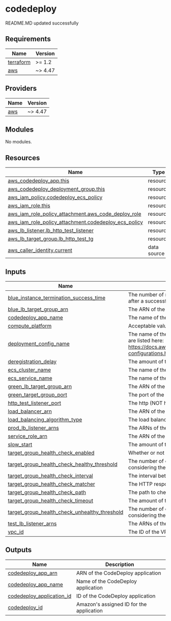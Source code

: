# codedeploy

<!-- BEGINNING OF PRE-COMMIT-TERRAFORM DOCS HOOK -->
README.MD updated successfully
<!-- END OF PRE-COMMIT-TERRAFORM DOCS HOOK -->

<!-- BEGIN_TF_DOCS -->
## Requirements

| Name | Version |
|------|---------|
| <a name="requirement_terraform"></a> [terraform](#requirement\_terraform) | >= 1.2 |
| <a name="requirement_aws"></a> [aws](#requirement\_aws) | ~> 4.47 |

## Providers

| Name | Version |
|------|---------|
| <a name="provider_aws"></a> [aws](#provider\_aws) | ~> 4.47 |

## Modules

No modules.

## Resources

| Name | Type |
|------|------|
| [aws_codedeploy_app.this](https://registry.terraform.io/providers/hashicorp/aws/latest/docs/resources/codedeploy_app) | resource |
| [aws_codedeploy_deployment_group.this](https://registry.terraform.io/providers/hashicorp/aws/latest/docs/resources/codedeploy_deployment_group) | resource |
| [aws_iam_policy.codedeploy_ecs_policy](https://registry.terraform.io/providers/hashicorp/aws/latest/docs/resources/iam_policy) | resource |
| [aws_iam_role.this](https://registry.terraform.io/providers/hashicorp/aws/latest/docs/resources/iam_role) | resource |
| [aws_iam_role_policy_attachment.aws_code_deploy_role](https://registry.terraform.io/providers/hashicorp/aws/latest/docs/resources/iam_role_policy_attachment) | resource |
| [aws_iam_role_policy_attachment.codedeploy_ecs_policy](https://registry.terraform.io/providers/hashicorp/aws/latest/docs/resources/iam_role_policy_attachment) | resource |
| [aws_lb_listener.lb_http_test_listener](https://registry.terraform.io/providers/hashicorp/aws/latest/docs/resources/lb_listener) | resource |
| [aws_lb_target_group.lb_http_test_tg](https://registry.terraform.io/providers/hashicorp/aws/latest/docs/resources/lb_target_group) | resource |
| [aws_caller_identity.current](https://registry.terraform.io/providers/hashicorp/aws/latest/docs/data-sources/caller_identity) | data source |

## Inputs

| Name | Description | Type | Default | Required |
|------|-------------|------|---------|:--------:|
| <a name="input_blue_instance_termination_success_time"></a> [blue\_instance\_termination\_success\_time](#input\_blue\_instance\_termination\_success\_time) | The number of minutes to wait before terminating the blue instances after a successful deployment | `number` | `5` | no |
| <a name="input_blue_lb_target_group_arn"></a> [blue\_lb\_target\_group\_arn](#input\_blue\_lb\_target\_group\_arn) | The ARN of the blue load balancer target group | `string` | `""` | no |
| <a name="input_codedeploy_app_name"></a> [codedeploy\_app\_name](#input\_codedeploy\_app\_name) | The name of the CodeDeploy application | `string` | n/a | yes |
| <a name="input_compute_platform"></a> [compute\_platform](#input\_compute\_platform) | Acceptable values are ECS, Lambda, or Server | `string` | `"ECS"` | no |
| <a name="input_deployment_config_name"></a> [deployment\_config\_name](#input\_deployment\_config\_name) | The name of the deployment configuration. All available configurations are listed here: https://docs.aws.amazon.com/codedeploy/latest/userguide/deployment-configurations.html | `string` | `"CodeDeployDefault.OneAtATime"` | no |
| <a name="input_deregistration_delay"></a> [deregistration\_delay](#input\_deregistration\_delay) | The amount of time to wait before deregistering a target | `number` | `300` | no |
| <a name="input_ecs_cluster_name"></a> [ecs\_cluster\_name](#input\_ecs\_cluster\_name) | The name of the ECS cluster | `string` | `"default"` | no |
| <a name="input_ecs_service_name"></a> [ecs\_service\_name](#input\_ecs\_service\_name) | The name of the ECS service | `string` | `"default"` | no |
| <a name="input_green_lb_target_group_arn"></a> [green\_lb\_target\_group\_arn](#input\_green\_lb\_target\_group\_arn) | The ARN of the green load balancer target group | `string` | n/a | yes |
| <a name="input_green_target_group_port"></a> [green\_target\_group\_port](#input\_green\_target\_group\_port) | The port of the green target group | `number` | `3000` | no |
| <a name="input_http_test_listener_port"></a> [http\_test\_listener\_port](#input\_http\_test\_listener\_port) | The http (NOT https) port of the test traffic listener | `number` | `8080` | no |
| <a name="input_load_balancer_arn"></a> [load\_balancer\_arn](#input\_load\_balancer\_arn) | The ARN of the load balancer | `string` | n/a | yes |
| <a name="input_load_balancing_algorithm_type"></a> [load\_balancing\_algorithm\_type](#input\_load\_balancing\_algorithm\_type) | The load balancing algorithm to use | `string` | `"round_robin"` | no |
| <a name="input_prod_lb_listener_arns"></a> [prod\_lb\_listener\_arns](#input\_prod\_lb\_listener\_arns) | The ARNs of the prod load balancer listener | `list(string)` | n/a | yes |
| <a name="input_service_role_arn"></a> [service\_role\_arn](#input\_service\_role\_arn) | The ARN of the IAM role to use for this deployment group | `string` | n/a | yes |
| <a name="input_slow_start"></a> [slow\_start](#input\_slow\_start) | The amount of time to wait before rerouting traffic to a new target | `number` | `60` | no |
| <a name="input_target_group_health_check_enabled"></a> [target\_group\_health\_check\_enabled](#input\_target\_group\_health\_check\_enabled) | Whether or not to enable health checks on the target group | `bool` | `true` | no |
| <a name="input_target_group_health_check_healthy_threshold"></a> [target\_group\_health\_check\_healthy\_threshold](#input\_target\_group\_health\_check\_healthy\_threshold) | The number of consecutive successful health checks required before considering the target healthy | `number` | `2` | no |
| <a name="input_target_group_health_check_interval"></a> [target\_group\_health\_check\_interval](#input\_target\_group\_health\_check\_interval) | The interval between health checks | `number` | `30` | no |
| <a name="input_target_group_health_check_matcher"></a> [target\_group\_health\_check\_matcher](#input\_target\_group\_health\_check\_matcher) | The HTTP response code to use for health checks | `string` | `"200"` | no |
| <a name="input_target_group_health_check_path"></a> [target\_group\_health\_check\_path](#input\_target\_group\_health\_check\_path) | The path to check for health | `string` | `"/"` | no |
| <a name="input_target_group_health_check_timeout"></a> [target\_group\_health\_check\_timeout](#input\_target\_group\_health\_check\_timeout) | The amount of time to wait for a health check response | `number` | `5` | no |
| <a name="input_target_group_health_check_unhealthy_threshold"></a> [target\_group\_health\_check\_unhealthy\_threshold](#input\_target\_group\_health\_check\_unhealthy\_threshold) | The number of consecutive failed health checks required before considering the target unhealthy | `number` | `2` | no |
| <a name="input_test_lb_listener_arns"></a> [test\_lb\_listener\_arns](#input\_test\_lb\_listener\_arns) | The ARNs of the test load balancer listener | `list(string)` | n/a | yes |
| <a name="input_vpc_id"></a> [vpc\_id](#input\_vpc\_id) | The ID of the VPC | `string` | n/a | yes |

## Outputs

| Name | Description |
|------|-------------|
| <a name="output_codedeploy_app_arn"></a> [codedeploy\_app\_arn](#output\_codedeploy\_app\_arn) | ARN of the CodeDeploy application |
| <a name="output_codedeploy_app_name"></a> [codedeploy\_app\_name](#output\_codedeploy\_app\_name) | Name of the CodeDeploy application |
| <a name="output_codedeploy_application_id"></a> [codedeploy\_application\_id](#output\_codedeploy\_application\_id) | ID of the CodeDeploy application |
| <a name="output_codedeploy_id"></a> [codedeploy\_id](#output\_codedeploy\_id) | Amazon's assigned ID for the application |
<!-- END_TF_DOCS -->
